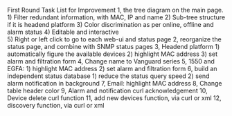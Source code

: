 First Round Task List for Improvement 
1, the tree diagram on the main page. 
	1)	Filter redundant information, with MAC, IP and name 
	2)	Sub-tree structure if it is headend platform 
	3)	Color discrimination as per online, offline and alarm status
	4)	Editable and interactive  
	5)	Right or left click to go to each web-ui and status page 
2, reorganize the status page, and combine with SNMP status pages
3, Headend platform
	1)	automatically figure the available devices
	2)	highlight MAC address
	3)	set alarm and filtration form 
4, Change name to Vanguard series 
5, 1550 and EGFA:
	1)	highlight MAC address
	2)	set alarm and filtration form 
6, build an independent status database
	1)	reduce the status query speed
	2)	send alarm notification in background 
7, Email: highlight MAC address 
8, Change table header color 
9, Alarm and notification curl acknowledgement 
10, Device delete curl function 
11, add new devices function, via curl or xml
12, discovery function, via curl or xml 
